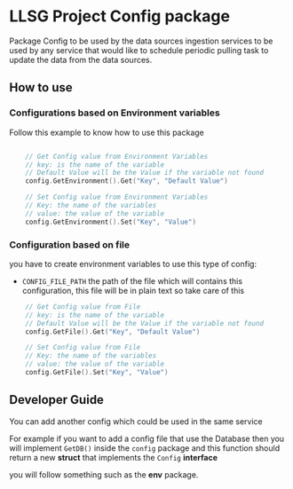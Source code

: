 # LLSG Project Config package

Package Config to be used by the data sources ingestion services to be used by any service that would like to schedule periodic pulling task to update the data from the data sources.

## How to use

### Configurations based on Environment variables

Follow this example to know how to use this package

```go

    // Get Config value from Environment Variables
    // key: is the name of the variable
    // Default Value will be the Value if the variable not found
    config.GetEnvironment().Get("Key", "Default Value")

    // Set Config value from Environment Variables
    // Key: the name of the variables
    // value: the value of the variable
    config.GetEnvironment().Set("Key", "Value")

```

### Configuration based on file

you have to create environment variables to use this type of config:

- `CONFIG_FILE_PATH` the path of the file which will contains this configuration, this file will be in plain text so take care of this

```go
    // Get Config value from File
    // key: is the name of the variable
    // Default Value will be the Value if the variable not found
    config.GetFile().Get("Key", "Default Value")

    // Set Config value from File
    // Key: the name of the variables
    // value: the value of the variable
    config.GetFile().Set("Key", "Value")
```

## Developer Guide

You can add another config which could be used in the same service

For example if you want to add a config file that use the Database then you will implement
`GetDB()` inside the `config` package and this function should return a new **struct**
that implements the `Config` **interface**

you will follow something such as the **env** package.
